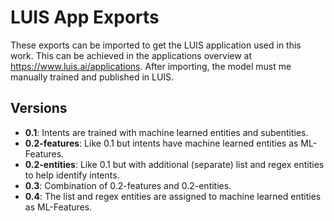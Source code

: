 # LUIS App Exports

These exports can be imported to get the LUIS application used in this work.
This can be achieved in the applications overview at https://www.luis.ai/applications.
After importing, the model must me manually trained and published in LUIS.

## Versions
- **0.1**: Intents are trained with machine learned entities and subentities.
- **0.2-features**: Like 0.1 but intents have machine learned entities as ML-Features.
- **0.2-entities**: Like 0.1 but with additional (separate) list and regex entities to help identify intents.
- **0.3**: Combination of 0.2-features and 0.2-entities.
- **0.4**: The list and regex entities are assigned to machine learned entities as ML-Features.
